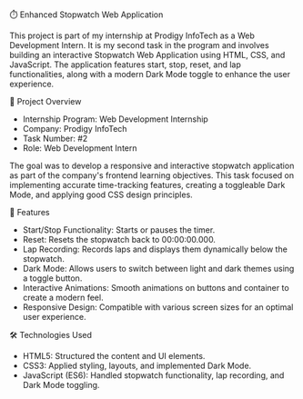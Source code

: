 ⏱️ Enhanced Stopwatch Web Application

This project is part of my internship at Prodigy InfoTech as a Web Development Intern. It is my second task in the program and involves building an interactive Stopwatch Web Application using HTML, CSS, and JavaScript. The application features start, stop, reset, and lap functionalities, along with a modern Dark Mode toggle to enhance the user experience.

📌 Project Overview

- Internship Program: Web Development Internship
- Company: Prodigy InfoTech
- Task Number: #2
- Role: Web Development Intern

The goal was to develop a responsive and interactive stopwatch application as part of the company's frontend learning objectives. This task focused on implementing accurate time-tracking features, creating a toggleable Dark Mode, and applying good CSS design principles.

🎨 Features

- Start/Stop Functionality: Starts or pauses the timer.
- Reset: Resets the stopwatch back to 00:00:00.000.
- Lap Recording: Records laps and displays them dynamically below the stopwatch.
- Dark Mode: Allows users to switch between light and dark themes using a toggle button.
- Interactive Animations: Smooth animations on buttons and container to create a modern feel.
- Responsive Design: Compatible with various screen sizes for an optimal user experience.

🛠️ Technologies Used

- HTML5: Structured the content and UI elements.
- CSS3: Applied styling, layouts, and implemented Dark Mode.
- JavaScript (ES6): Handled stopwatch functionality, lap recording, and Dark Mode toggling.
